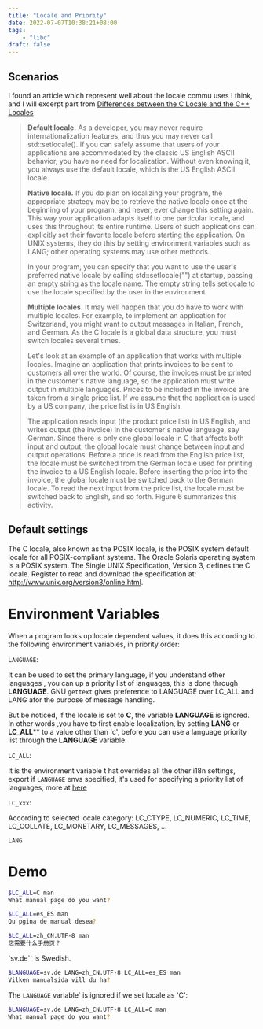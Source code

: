 ```yaml
---
title: "Locale and Priority"
date: 2022-07-07T10:38:21+08:00
tags:
    - "libc"
draft: false 
---
```


## Scenarios

I found an article which represent well about the locale commu uses I think, and I will excerpt part from [Differences between the C Locale and the C++ Locales](https://stdcxx.apache.org/doc/stdlibug/24-3.html "Differences between the C Locale and the C++ Locales")

> **Default locale.** As a developer, you may never require internationalization features, and thus you may never call std::setlocale(). If you can safely assume that users of your applications are accommodated by the classic US English ASCII behavior, you have no need for localization. Without even knowing it, you always use the default locale, which is the US English ASCII locale.
> 
> **Native locale.** If you do plan on localizing your program, the appropriate strategy may be to retrieve the native locale once at the beginning of your program, and never, ever change this setting again. This way your application adapts itself to one particular locale, and uses this throughout its entire runtime. Users of such applications can explicitly set their favorite locale before starting the application. On UNIX systems, they do this by setting environment variables such as LANG; other operating systems may use other methods.
> 
> In your program, you can specify that you want to use the user's preferred native locale by calling std::setlocale("") at startup, passing an empty string as the locale name. The empty string tells setlocale to use the locale specified by the user in the environment.
> 
> **Multiple locales.** It may well happen that you do have to work with multiple locales. For example, to implement an application for Switzerland, you might want to output messages in Italian, French, and German. As the C locale is a global data structure, you must switch locales several times.
> 
> Let's look at an example of an application that works with multiple locales. Imagine an application that prints invoices to be sent to customers all over the world. Of course, the invoices must be printed in the customer's native language, so the application must write output in multiple languages. Prices to be included in the invoice are taken from a single price list. If we assume that the application is used by a US company, the price list is in US English.
> 
> The application reads input (the product price list) in US English, and writes output (the invoice) in the customer's native language, say German. Since there is only one global locale in C that affects both input and output, the global locale must change between input and output operations. Before a price is read from the English price list, the locale must be switched from the German locale used for printing the invoice to a US English locale. Before inserting the price into the invoice, the global locale must be switched back to the German locale. To read the next input from the price list, the locale must be switched back to English, and so forth. Figure 6 summarizes this activity.
> 

## Default settings

The C locale, also known as the POSIX locale, is the POSIX system default locale for all POSIX-compliant systems. The Oracle Solaris operating system is a POSIX system. The Single UNIX Specification, Version 3, defines the C locale. Register to read and download the specification at: http://www.unix.org/version3/online.html.

# Environment Variables

When a program looks up locale dependent values, it does this according to the following environment variables, in priority order:

`LANGUAGE`:

It can be used to set the primary language, if you understand other languages , you can up a priority list of languages, this is done through **LANGUAGE**. GNU `gettext` gives preference to LANGUAGE over LC_ALL and LANG afor the purpose of message handling.

But be noticed, if the locale is set to **C**, the variable **LANGUAGE** is ignored. In other words ,you have to first enable localization, by setting **LANG** or **LC_ALL**** to a value other than 'c', before you can use a language priority list through the **LANGUAGE** variable.

`LC_ALL`:

It is the environment variable t hat overrides all the other i18n settings, export if `LANGUAGE` envs
specified, it's used for specifying a priority list of languages, more at [here](https://www.gnu.org/software/gettext/manual/html_node/The-LANGUAGE-variable.html#The-LANGUAGE-variable "here")

`LC_xxx`:

According to selected locale category: LC_CTYPE, LC_NUMERIC, LC_TIME, LC_COLLATE, LC_MONETARY, LC_MESSAGES, ...

`LANG`

# Demo 

```sh
$LC_ALL=C man
What manual page do you want?

$LC_ALL=es_ES man
Qu pgina de manual desea?

$LC_ALL=zh_CN.UTF-8 man
您需要什么手册页？

```

`sv.de`` is Swedish.

```sh
$LANGUAGE=sv.de LANG=zh_CN.UTF-8 LC_ALL=es_ES man 
Vilken manualsida vill du ha?
```

The `LANGUAGE` variable` is ignored if we set locale as 'C':
```sh
$LANGUAGE=sv.de LANG=zh_CN.UTF-8 LC_ALL=C man 
What manual page do you want?
```
